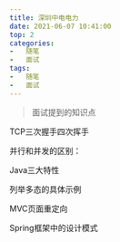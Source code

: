 ```yaml
---
title: 深圳中电电力
date: 2021-06-07 10:41:00
top: 2
categories:
-	随笔
-	面试
tags:
-	随笔
-	面试
---
```


>   面试提到的知识点

<!--more-->

TCP三次握手四次挥手

并行和并发的区别：

Java三大特性

列举多态的具体示例

MVC页面重定向

Spring框架中的设计模式

